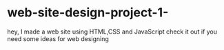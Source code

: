 # web-site-design-project-1-
hey, I made a web site using HTML,CSS and JavaScript check it out if you need some ideas for web designing
